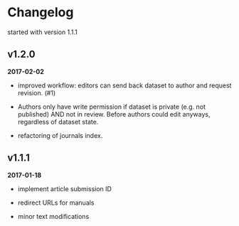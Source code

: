 Changelog
=========

started with version 1.1.1


v1.2.0
------
**2017-02-02**

-   improved workflow: editors can send back dataset to author and request
    revision. (#1)

-   Authors only have write permission if dataset is private (e.g. not
    published) AND not in review. Before authors could edit anyways, regardless
    of dataset state.

-   refactoring of journals index.


v1.1.1
------
**2017-01-18**

-   implement article submission ID

-   redirect URLs for manuals

-   minor text modifications
